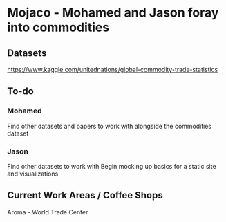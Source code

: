 # Mojaco - Mohamed and Jason foray into commodities

## Datasets
https://www.kaggle.com/unitednations/global-commodity-trade-statistics

## To-do
### Mohamed
Find other datasets and papers to work with alongside the commodities dataset

### Jason
Find other datasets to work with
Begin mocking up basics for a static site and visualizations

## Current Work Areas / Coffee Shops
Aroma - World Trade Center
